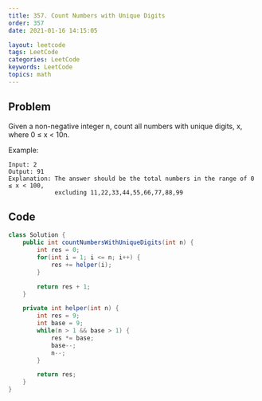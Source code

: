 ```yaml
---
title: 357. Count Numbers with Unique Digits
order: 357
date: 2021-01-16 14:15:05

layout: leetcode
tags: LeetCode
categories: LeetCode
keywords: LeetCode
topics: math
---
```


## Problem

Given a non-negative integer n, count all numbers with unique digits, x, where 0 ≤ x < 10n.

Example:

```
Input: 2
Output: 91
Explanation: The answer should be the total numbers in the range of 0 ≤ x < 100,
             excluding 11,22,33,44,55,66,77,88,99
```

## Code

```java
class Solution {
    public int countNumbersWithUniqueDigits(int n) {
        int res = 0;
        for(int i = 1; i <= n; i++) {
            res += helper(i);
        }

        return res + 1;
    }

    private int helper(int n) {
        int res = 9;
        int base = 9;
        while(n > 1 && base > 1) {
            res *= base;
            base--;
            n--;
        }

        return res;
    }
}
```
